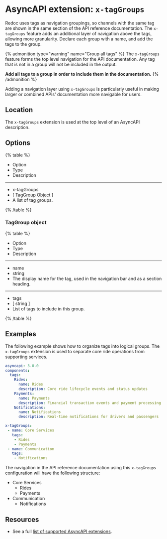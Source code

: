 # AsyncAPI extension: `x-tagGroups`

Redoc uses tags as navigation groupings, so channels with the same tag are shown in the same section of the API reference documentation.
The `x-tagGroups` feature adds an additional layer of navigation above the tags, allowing more granularity.
Declare each group with a name, and add the tags to the group.

{% admonition type="warning" name="Group all tags" %}
The `x-tagGroups` feature forms the top level navigation for the API documentation. Any tag that is not in a group will not be included in the output.

**Add all tags to a group in order to include them in the documentation.**
{% /admonition %}

Adding a navigation layer using `x-tagGroups` is particularly useful in making larger or combined APIs' documentation more navigable for users.

## Location

The `x-tagGroups` extension is used at the top level of an AsyncAPI description.

## Options

{% table %}

- Option
- Type
- Description

---

- x-tagGroups
- [ [TagGroup Object](#taggroup-object) ]
- A list of tag groups.

{% /table %}

### TagGroup object

{% table %}

- Option
- Type
- Description

---

- name
- string
- The display name for the tag, used in the navigation bar and as a section heading.

---

- tags
- [ string ]
- List of tags to include in this group.

{% /table %}

## Examples

The following example shows how to organize tags into logical groups. The `x-tagGroups` extension is used to separate core ride operations from supporting services.

```yaml
asyncapi: 3.0.0
components:
  tags:
    Rides:
      name: Rides
      description: Core ride lifecycle events and status updates
    Payments:
      name: Payments
      description: Financial transaction events and payment processing
    Notifications:
      name: Notifications
      description: Real-time notifications for drivers and passengers

x-tagGroups:
 - name: Core Services
   tags:
    - Rides
    - Payments
 - name: Communication
   tags:
    - Notifications
```
The navigation in the API reference documentation using this `x-tagGroups` configuration will have the following structure:

- Core Services
  - Rides
  - Payments
- Communication
  - Notifications

## Resources

- See a full [list of supported AsyncAPI extensions](./index.md).

